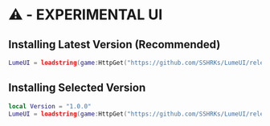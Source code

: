 # ⚠️ - EXPERIMENTAL UI

## Installing Latest Version (Recommended)
```lua
LumeUI = loadstring(game:HttpGet("https://github.com/SSHRKs/LumeUI/releases/latest/download/main.lua"))()
```
## Installing Selected Version
```lua
local Version = "1.0.0"
LumeUI = loadstring(game:HttpGet("https://github.com/SSHRKs/LumeUI/releases/latest/download/".. Version .. "/main.lua"))()
```
